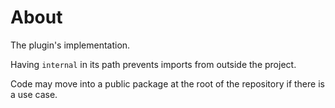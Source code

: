 # About

The plugin's implementation.

Having `internal` in its path prevents imports from outside the project.

Code may move into a public package at the root of the repository if there is a use case.
